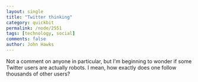 ```yaml
---
layout: single 
title: "Twitter thinking" 
category: quickbit
permalink: /node/2551
tags: [technology, social] 
comments: false 
author: John Hawks 
---
```


Not a comment on anyone in particular, but I'm beginning to wonder if some Twitter users are actually robots. I mean, how exactly does one follow thousands of other users? 

